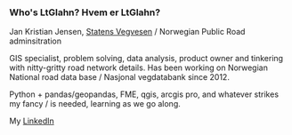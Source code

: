### Who's LtGlahn? Hvem er LtGlahn? 

Jan Kristian Jensen, [Statens Vegvesen](https://www.vegvesen.no) / Norwegian Public Road adminsitration 

GIS specialist, problem solving, data analysis, product owner and tinkering with nitty-gritty road network details. Has been working on Norwegian National road data base / Nasjonal vegdatabank since 2012. 

Python + pandas/geopandas, FME, qgis, arcgis pro, and whatever strikes my fancy / is needed, learning as we go along.

My [LinkedIn](www.linkedin.com/in/jan-kristian-jensen)



<!--
**LtGlahn/ltglahn** is a ✨ _special_ ✨ repository because its `README.md` (this file) appears on your GitHub profile.

Here are some ideas to get you started:

- 🔭 I’m currently working on ...
- 🌱 I’m currently learning ...
- 👯 I’m looking to collaborate on ...
- 🤔 I’m looking for help with ...
- 💬 Ask me about ...
- 📫 How to reach me: ...
- 😄 Pronouns: ...
- ⚡ Fun fact: ...
-->
